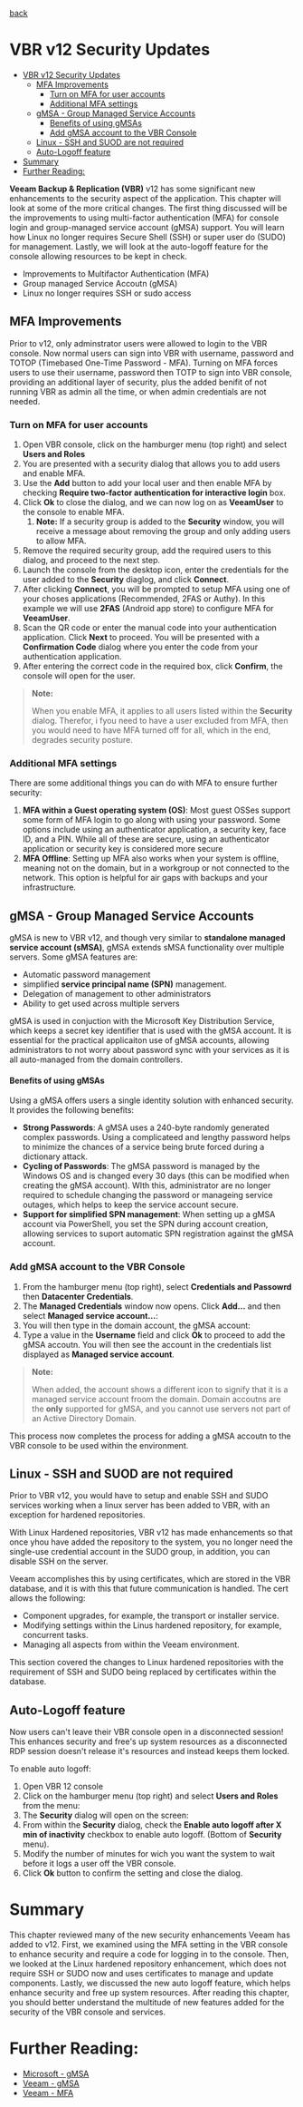 [back](./README.md)

# VBR v12 Security Updates

- [VBR v12 Security Updates](#vbr-v12-security-updates)
  - [MFA Improvements](#mfa-improvements)
    - [Turn on MFA for user accounts](#turn-on-mfa-for-user-accounts)
    - [Additional MFA settings](#additional-mfa-settings)
  - [gMSA - Group Managed Service Accounts](#gmsa---group-managed-service-accounts)
      - [Benefits of using gMSAs](#benefits-of-using-gmsas)
    - [Add gMSA account to the VBR Console](#add-gmsa-account-to-the-vbr-console)
  - [Linux - SSH and SUOD are not required](#linux---ssh-and-suod-are-not-required)
  - [Auto-Logoff feature](#auto-logoff-feature)
- [Summary](#summary)
- [Further Reading:](#further-reading)

**Veeam Backup & Replication (VBR)** v12 has some significant new enhancements to the security
aspect of the application. This chapter will look at some of the more critical changes. The first thing
discussed will be the improvements to using multi-factor authentication (MFA) for console login
and group-managed service account (gMSA) support. You will learn how Linux no longer requires
Secure Shell (SSH) or super user do (SUDO) for management. Lastly, we will look at the auto-logoff
feature for the console allowing resources to be kept in check.

- Improvements to Multifactor Authentication (MFA)
- Group managed Service Accoutn (gMSA)
- Linux no longer requires SSH or sudo access

## MFA Improvements

Prior to v12, only adminstrator users were allowed to login to the VBR console. Now normal users can sign into VBR with username, password and TOTOP (Timebased One-Time Password - MFA). Turning on MFA forces users to use their username, password then TOTP to sign into VBR console, providing an additional layer of security, plus the added benifit of not running VBR as admin all the time, or when admin credentials are not needed. 

### Turn on MFA for user accounts

1. Open VBR console, click on the hamburger menu (top right) and select **Users and Roles**
2. You are presented with a security dialog that allows you to add users and enable MFA. 
3. Use the **Add** button to add your local user and then enable MFA by checking **Require two-factor authentication for interactive login** box. 
4. Click **Ok** to close the dialog, and we can now log on as **VeeamUser** to the console to enable MFA. 
   1. **Note:** If a security group is added to the **Security** window, you will receive a message about removing the group and only adding users to allow MFA. 
5. Remove the required security group, add the required users to this dialog, and proceed to the next step. 
6. Launch the console from the desktop icon, enter the credentials for the user added to the **Security** diaglog, and click **Connect**.
7. After clicking **Connect**, you will be prompted to setup MFA using one of your choses applications (Recommended, 2FAS or Authy). In this example we will use **2FAS** (Android app store) to configure MFA for **VeeamUser**.
8. Scan the QR code or enter the manual code into your authentication application. Click **Next** to proceed. You will be presented with a **Confirmation Code** dialog where you enter the code from your authentication application. 
9. After entering the correct code in the required box, click **Confirm**, the console will open for the user. 

> **Note:** 
> 
> When you enable MFA, it applies to all users listed within the **Security** dialog. Therefor, i fyou need to have a user excluded from MFA, then you would need to have MFA turned off for all, which in the end, degrades security posture. 

### Additional MFA settings

There are some additional things you can do with MFA to ensure further security: 

1. **MFA within a Guest operating system (OS)**: Most guest OSSes support some form of MFA login to go along with using your password. Some options include using an authenticator application, a security key, face ID, and a PIN. While all of these are secure, using an authenticator application or security key is considered more secure
2. **MFA Offline**: Setting up MFA also works when your system is offline, meaning not on the domain, but in a workgroup or not connected to the network. This option is helpful for air gaps with backups and your infrastructure. 

## gMSA - Group Managed Service Accounts

gMSA is new to VBR v12, and though very similar to **standalone managed service account (sMSA)**, gMSA extends sMSA functionality over multiple servers. Some gMSA features are: 

- Automatic password management
- simplified **service principal name (SPN)** management. 
- Delegation of management to other administrators
- Ability to get used across multiple servers

gMSA is used in conjuction with the Microsoft Key Distribution Service, which keeps a secret key identifier that is used with the gMSA account. It is essential for the practical applicaiton use of gMSA accounts, allowing administrators to not worry about password sync with your services as it is all auto-managed from the domain controllers. 

#### Benefits of using gMSAs

Using a gMSA offers users a single identity solution with enhanced security. It provides the following benefits: 

- **Strong Passwords**: A gMSA uses a 240-byte randomly generated complex passwords. Using a complicateed and lengthy password helps to minimize the chances of a service being brute forced during a dictionary attack. 
- **Cycling of Passwords**: The gMSA password is managed by the Windows OS and is changed every 30 days (this can be modified when creating the gMSA account). WIth this, administrator are no longer required to schedule changing the password or manageing service outages, which helps to keep the service account secure. 
- **Support for simplified SPN management**: When setting up a gMSA account via PowerShell, you set the SPN during account creation, allowing services to suport automatic SPN registration against the gMSA account. 

### Add gMSA account to the VBR Console

1. From the hamburger menu (top right), select **Credentials and Passowrd** then **Datacenter Credentials**. 
2. The **Managed Credentials** window now opens. Click **Add...** and then select **Managed service account...**: 
3. You will then type in the domain account, the gMSA account: 
4. Type a value in the **Username** field and click **Ok** to proceed to add the gMSA accoutn. You will then see the account in the credentials list displayed as **Managed service account**. 

> **Note:** 
>
> When added, the account shows a different icon to signify that it is a managed service account froom the domain. Domain accoutns are the **only** supported for gMSA, and you cannot use servers not part of an Active Directory Domain. 

This process now completes the process for adding a gMSA accoutn to the VBR console to be used within the environment. 

## Linux - SSH and SUOD are not required

Prior to VBR v12, you would have to setup and enable SSH and SUDO services working when a linux server has been added to VBR, with an exception for hardened repositories. 

With Linux Hardened repositories, VBR v12 has made enhancements so that once yhou have added the repository to the system, you no longer need the single-use credential account in the SUDO group, in addition, you can disable SSH on the server. 

Veeam accomplishes this by using certificates, which are stored in the VBR database, and it is with this that future communication is handled. The cert allows the following: 

- Component upgrades, for example, the transport or installer service.
- Modifying settings within the Linus hardened repository, for example, concurrent tasks.
- Managing all aspects from within the Veeam environment. 

This section covered the changes to Linux hardened repositories with the requirement of SSH and SUDO being replaced by certificates within the database. 

## Auto-Logoff feature

Now users can't leave their VBR console open in a disconnected session! This enhances security and free's up system resources as a disconnected RDP session doesn't release it's resources and instead keeps them locked. 

To enable auto logoff: 

1. Open VBR 12 console
2. Click on the hamburger menu (top right) and select **Users and Roles** from the menu: 
3. The **Security** dialog will open on the screen: 
4. From within the **Security** dialog, check the **Enable auto logoff after X min of inactivity** checkbox to enable auto logoff. (Bottom of **Security** menu).
5. Modify the number of minutes for wich you want the system to wait before it logs a user off the VBR console. 
6. Click **Ok** button to confirm the setting and close the dialog. 

# Summary 

This chapter reviewed many of the new security enhancements Veeam has added to v12. First, we examined using the MFA setting in the VBR console to enhance security and require a code for logging in to the console. Then, we looked at the Linux hardened repository enhancement, which does not require SSH or SUDO now and uses certificates to manage and update components. Lastly, we discussed the new auto logoff feature, which helps enhance security and free up system resources. After reading this chapter, you should better understand the multitude of new features added for the security of the VBR console and services.

# Further Reading: 
- [Microsoft - gMSA](https://learn.microsoft.com/en-us/windows-server/identity/ad-ds/manage/group-managed-service-accounts/group-managed-service-accounts/group-managed-service-accounts-overview)
- [Veeam - gMSA](https://helpcenter.veeam.com/docs/backup/vsphere/using_gmsa.html?ver=120)
- [Veeam - MFA](https://helpcenter.veeam.com/docs/backup/vsphere/mfa.html?ver=120)